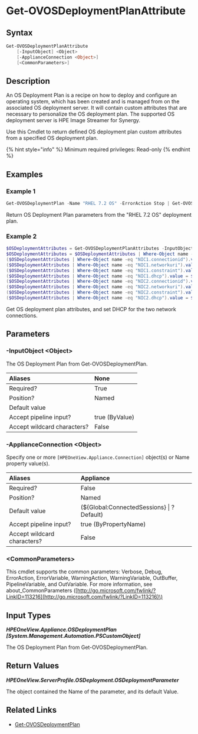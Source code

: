 ﻿---
description: Get OS deployment plan parameters and attributes.
---

# Get-OVOSDeploymentPlanAttribute

## Syntax

```powershell
Get-OVOSDeploymentPlanAttribute
    [-InputObject] <Object>
    [-ApplianceConnection <Object>]
    [<CommonParameters>]
```

## Description

An OS Deployment Plan is a recipe on how to deploy and configure an operating system, which has been created and is managed from on the associated OS deployment server.  It will contain custom attributes that are necessary to personalize the OS deployment plan.  The supported OS deployment server is HPE Image Streamer for Synergy.

Use this Cmdlet to return defined OS deployment plan custom attributes from a specified OS deployment plan.

{% hint style="info" %}
Minimum required privileges: Read-only
{% endhint %}

## Examples

###  Example 1 

```powershell
Get-OVOSDeploymentPlan -Name "RHEL 7.2 OS" -ErrorAction Stop | Get-OVOSDeploymentPlanAttribute
```

Return OS Deployment Plan parameters from the "RHEL 7.2 OS" deployment plan.

###  Example 2 

```powershell
$OSDeploymentAttributes = Get-OVOSDeploymentPlanAttributes -InputObject $MyDeploymentPlan
$OSDeploymentAttributes = $OSDeploymentAttributes | Where-Object name -NotMatch 'dns|gateway|ipaddress|netmask'
($OSDeploymentAttributes | Where-Object name -eq "NIC1.connectionid").value = 3
($OSDeploymentAttributes | Where-Object name -eq "NIC1.networkuri").value = $I3SCon3.networkUri
($OSDeploymentAttributes | Where-Object name -eq "NIC1.constraint").value = 'dhcp'
($OSDeploymentAttributes | Where-Object name -eq "NIC1.dhcp").value = $true
($OSDeploymentAttributes | Where-Object name -eq "NIC2.connectionid").value = 4
($OSDeploymentAttributes | Where-Object name -eq "NIC2.networkuri").value = $I3SCon4.networkUri
($OSDeploymentAttributes | Where-Object name -eq "NIC2.constraint").value = 'dhcp'
($OSDeploymentAttributes | Where-Object name -eq "NIC2.dhcp").value = $true
```

Get OS deployment plan attributes, and set DHCP for the two network connections.

## Parameters

### -InputObject &lt;Object&gt;

The OS Deployment Plan from Get-OVOSDeploymentPlan.

| Aliases | None |
| :--- | :--- |
| Required? | True |
| Position? | Named |
| Default value |  |
| Accept pipeline input? | true (ByValue) |
| Accept wildcard characters? | False |

### -ApplianceConnection &lt;Object&gt;

Specify one or more `[HPEOneView.Appliance.Connection]` object(s) or Name property value(s).

| Aliases | Appliance |
| :--- | :--- |
| Required? | False |
| Position? | Named |
| Default value | (${Global:ConnectedSessions} &vert; ? Default) |
| Accept pipeline input? | true (ByPropertyName) |
| Accept wildcard characters? | False |

### &lt;CommonParameters&gt;

This cmdlet supports the common parameters: Verbose, Debug, ErrorAction, ErrorVariable, WarningAction, WarningVariable, OutBuffer, PipelineVariable, and OutVariable. For more information, see about\_CommonParameters \([http://go.microsoft.com/fwlink/?LinkID=113216](http://go.microsoft.com/fwlink/?LinkID=113216)\)

## Input Types

_**HPEOneView.Appliance.OSDeploymentPlan [System.Management.Automation.PSCustomObject]**_

The OS Deployment Plan from Get-OVOSDeploymentPlan.

## Return Values

_**HPEOneView.ServerProfile.OSDeployment.OSDeploymentParameter**_

The object contained the Name of the parameter, and its default Value.

## Related Links

* [Get-OVOSDeploymentPlan](get-ovosdeploymentplan.md)
